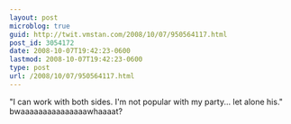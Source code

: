 ```yaml
---
layout: post
microblog: true
guid: http://twit.vmstan.com/2008/10/07/950564117.html
post_id: 3054172
date: 2008-10-07T19:42:23-0600
lastmod: 2008-10-07T19:42:23-0600
type: post
url: /2008/10/07/950564117.html
---
```

"I can work with both sides. I'm not popular with my party... let alone his." bwaaaaaaaaaaaaaaawhaaaat?
